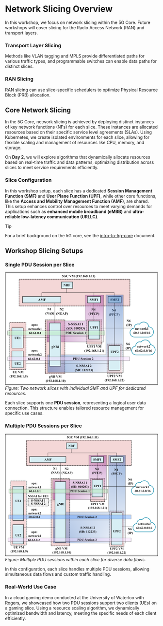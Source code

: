 # **Network Slicing Overview**

In this workshop, we focus on network slicing within the 5G Core. Future workshops will cover slicing for the Radio Access Network (RAN) and transport layers.

### Transport Layer Slicing
Methods like VLAN tagging and MPLS provide differentiated paths for various traffic types, and programmable switches can enable data paths for distinct slices.

### RAN Slicing
RAN slicing can use slice-specific schedulers to optimize Physical Resource Block (PRB) allocation.

## Core Network Slicing

In the 5G Core, network slicing is achieved by deploying distinct instances of key network functions (NFs) for each slice. These instances are allocated resources based on their specific service level agreements (SLAs). Using Kubernetes, we create isolated environments for each slice, allowing for flexible scaling and management of resources like CPU, memory, and storage.

On **Day 2**, we will explore algorithms that dynamically allocate resources based on real-time traffic and data patterns, optimizing distribution across slices to meet service requirements efficiently.

### Slice Configuration
In this workshop setup, each slice has a dedicated **Session Management Function (SMF)** and **User Plane Function (UPF)**, while other core functions, like the **Access and Mobility Management Function (AMF)**, are shared. This setup enhances control over resources to meet varying demands for applications such as **enhanced mobile broadband (eMBB)** and **ultra-reliable low-latency communication (URLLC)**.

> [!TIP]
> For a brief background on the 5G core, see the [intro-to-5g-core](intro-to-5g-core.md) document.

## Workshop Slicing Setups

### Single PDU Session per Slice
![Single PDU session](images/slice_deployment_01.png)  
*Figure: Two network slices with individual SMF and UPF for dedicated resources.*

Each slice supports one **PDU session**, representing a logical user data connection. This structure enables tailored resource management for specific use cases.

### Multiple PDU Sessions per Slice
![Multiple PDU sessions](images/slice_deployment_02.png)  
*Figure: Multiple PDU sessions within each slice for diverse data flows.*

In this configuration, each slice handles multiple PDU sessions, allowing simultaneous data flows and custom traffic handling.


### Real-World Use Case
In a cloud gaming demo conducted at the University of Waterloo with Rogers, we showcased how two PDU sessions support two clients (UEs) on a gaming slice. Using a resource scaling algorithm, we dynamically optimized bandwidth and latency, meeting the specific needs of each client efficiently.